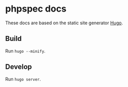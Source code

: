 # phpspec docs

These docs are based on the static site generator [Hugo](https://gohugo.io/).

## Build

Run `hugo --minify`.


## Develop

Run `hugo server`.
